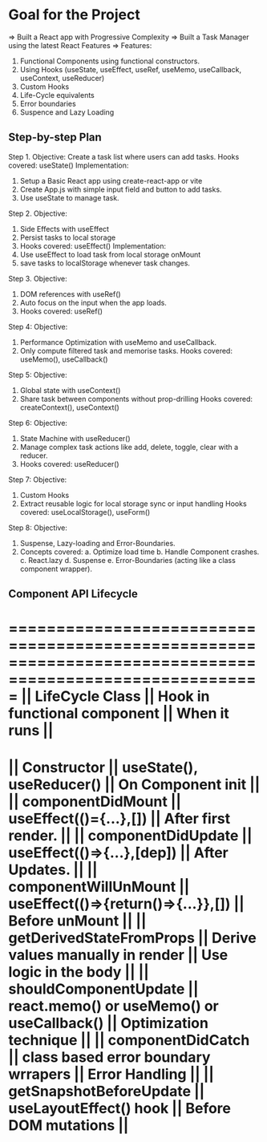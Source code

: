 # Goal for the Project
=> Built a React app with Progressive Complexity
=> Built a Task Manager using the latest React Features
=> Features:
1. Functional Components using functional constructors.
2. Using Hooks (useState, useEffect, useRef, useMemo, useCallback, useContext, useReducer)
3. Custom Hooks
4. Life-Cycle equivalents
5. Error boundaries
6. Suspence and Lazy Loading

## Step-by-step Plan
Step 1.
Objective: Create a task list where users can add tasks.
Hooks covered: useState()
Implementation:
1. Setup a Basic React app using create-react-app or vite
2. Create App.js with simple input field and button to add tasks.
3. Use useState to manage task.

Step 2.
Objective:
1. Side Effects with useEffect
2. Persist tasks to local storage
3. Hooks covered: useEffect()
Implementation:
1. Use useEffect to load task from local storage onMount
2. save tasks to localStorage whenever task changes.

Step 3.
Objective:
1. DOM references with useRef()
2. Auto focus on the input when the app loads.
3. Hooks covered: useRef()

Step 4:
Objective:
1. Performance Optimization with useMemo and useCallback.
2. Only compute filtered task and memorise tasks.
Hooks covered: useMemo(), useCallback()

Step 5:
Objective:
1. Global state with useContext()
2. Share task between components without prop-drilling
Hooks covered: createContext(), useContext()

Step 6:
Objective:
1. State Machine with useReducer()
2. Manage complex task actions like add, delete, toggle, clear with a reducer.
3. Hooks covered: useReducer()

Step 7:
Objective:
1. Custom Hooks
2. Extract reusable logic for local storage sync or input handling
Hooks covered: useLocalStorage(), useForm()

Step 8:
Objective:
1. Suspense, Lazy-loading and Error-Boundaries.
2. Concepts covered: 
a. Optimize load time
b. Handle Component crashes.
c. React.lazy
d. Suspense
e. Error-Boundaries (acting like a class component wrapper).

## Component API Lifecycle
=========================================================================================================
|| LifeCycle Class          || Hook in functional component                || When it runs             ||
=========================================================================================================
|| Constructor              || useState(), useReducer()                    || On Component init        ||
|| componentDidMount        || useEffect(()={...},[])                      || After first render.      ||
|| componentDidUpdate       || useEffect(()=>{...},[dep])                  || After Updates.           ||
|| componentWillUnMount     || useEffect(()=>{return()=>{...}},[])         || Before unMount           ||
|| getDerivedStateFromProps || Derive values manually in render            || Use logic in the body    ||
|| shouldComponentUpdate    || react.memo() or useMemo() or useCallback()  || Optimization technique   ||
|| componentDidCatch        || class based error boundary wrrapers         || Error Handling           ||
|| getSnapshotBeforeUpdate  || useLayoutEffect() hook                      || Before DOM mutations     ||
=========================================================================================================
